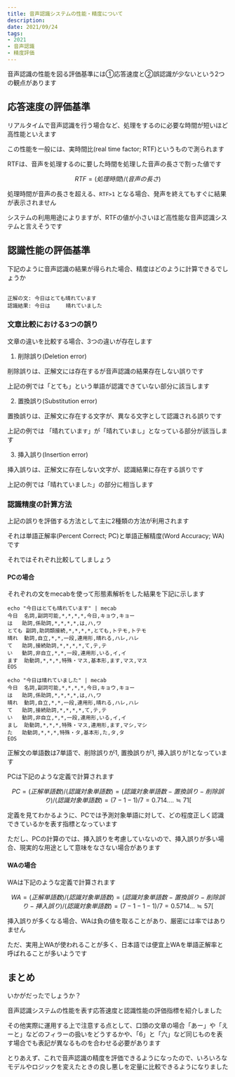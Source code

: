```yaml
---
title: 音声認識システムの性能・精度について
description:
date: 2021/09/24
tags:
- 2021
- 音声認識
- 精度評価
---
```


音声認識の性能を図る評価基準には①応答速度と②誤認識が少ないという2つの観点があります

## 応答速度の評価基準

リアルタイムで音声認識を行う場合など、処理をするのに必要な時間が短いほど高性能といえます

この性能を一般には、実時間比(real time factor; RTF)というもので測られます

RTFは、音声を処理するのに要した時間を処理した音声の長さで割った値です

```math
RTF = (処理時間) / (音声の長さ)
```

処理時間が音声の長さを超える、`RTF>1` となる場合、発声を終えてもすぐに結果が表示されません

システムの利用用途によりますが、RTFの値が小さいほど高性能な音声認識システムと言えそうです


## 認識性能の評価基準

下記のように音声認識の結果が得られた場合、精度はどのように計算できるでしょうか

```text

正解の文: 今日はとても晴れています
認識結果: 今日は　　　晴れていました
```

### 文章比較における3つの誤り

文章の違いを比較する場合、3つの違いが存在します

1. 削除誤り(Deletion error)

削除誤りは、正解文には存在するが音声認識の結果存在しない誤りです

上記の例では「とても」という単語が認識できていない部分に該当します

2. 置換誤り(Substitution error)

置換誤りは、正解文に存在する文字が、異なる文字として認識される誤りです

上記の例では 「晴れていま`す`」が「晴れていま`し`」となっている部分が該当します

3. 挿入誤り(Insertion error)

挿入誤りは、正解文に存在しない文字が、認識結果に存在する誤りです

上記の例では「晴れていまし`た`」の部分に相当します

### 認識精度の計算方法

上記の誤りを評価する方法として主に2種類の方法が利用されます

それは単語正解率(Percent Correct; PC)と単語正解精度(Word Accuracy; WA)です

それではそれぞれ比較してしましょう

#### PCの場合

それぞれの文をmecabを使って形態素解析をした結果を下記に示します

```shell
echo "今日はとても晴れています" | mecab
今日	名詞,副詞可能,*,*,*,*,今日,キョウ,キョー
は	助詞,係助詞,*,*,*,*,は,ハ,ワ
とても	副詞,助詞類接続,*,*,*,*,とても,トテモ,トテモ
晴れ	動詞,自立,*,*,一段,連用形,晴れる,ハレ,ハレ
て	助詞,接続助詞,*,*,*,*,て,テ,テ
い	動詞,非自立,*,*,一段,連用形,いる,イ,イ
ます	助動詞,*,*,*,特殊・マス,基本形,ます,マス,マス
EOS
```

```shell
echo "今日は晴れていました" | mecab
今日	名詞,副詞可能,*,*,*,*,今日,キョウ,キョー
は	助詞,係助詞,*,*,*,*,は,ハ,ワ
晴れ	動詞,自立,*,*,一段,連用形,晴れる,ハレ,ハレ
て	助詞,接続助詞,*,*,*,*,て,テ,テ
い	動詞,非自立,*,*,一段,連用形,いる,イ,イ
まし	助動詞,*,*,*,特殊・マス,連用形,ます,マシ,マシ
た	助動詞,*,*,*,特殊・タ,基本形,た,タ,タ
EOS
```

正解文の単語数は7単語で、削除誤りが1, 置換誤りが1, 挿入誤りが1となっています

PCは下記のような定義で計算されます

```math
PC = (正解単語数) / (認識対象単語数) 
   = (認識対象単語数 - 置換誤り - 削除誤り) / (認識対象単語数) 
   = (7 -1 -1) / 7 = 0.714.... ≒ 71[%]
```

定義を見てわかるように、PCでは予測対象単語に対して、どの程度正しく認識できているかを表す指標となっています

ただし、PCの計算のでは、挿入誤りを考慮していないので、挿入誤りが多い場合、現実的な用途として意味をなさない場合があります

#### WAの場合

WAは下記のような定義で計算されます

```math
WA = (正解単語数) / (認識対象単語数) 
    = (認識対象単語数 - 置換誤り - 削除誤り - 挿入誤り) / (認識対象単語数) 
    = (7 -1 -1 -1) / 7 = 0.5714... ≒ 57[%]
```

挿入誤りが多くなる場合、WAは負の値を取ることがあり、厳密には率ではありません

ただ、実用上WAが使われることが多く、日本語では便宜上WAを単語正解率と呼ばれることが多いようです

## まとめ

いかがだったでしょうか？

音声認識システムの性能を表す応答速度と認識性能の評価指標を紹介しました

その他実際に運用する上で注意する点として、口頭の文章の場合「あー」や「えーと」などのフィラーの扱いをどうするかや、「6」と「六」など同じものを表す場合でも表記が異なるものを合わせる必要があります

とりあえず、これで音声認識の精度を評価できるようになったので、いろいろなモデルやロジックを変えたときの良し悪しを定量に比較できるようになりました
